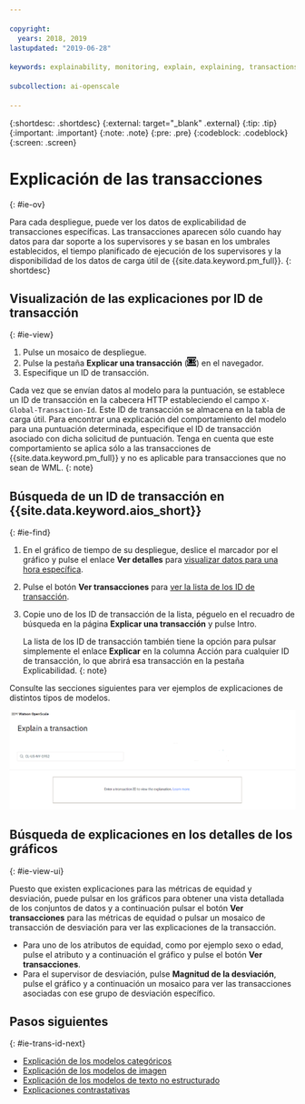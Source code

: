 ```yaml
---

copyright:
  years: 2018, 2019
lastupdated: "2019-06-28"

keywords: explainability, monitoring, explain, explaining, transactions, transaction ID

subcollection: ai-openscale

---
```


{:shortdesc: .shortdesc}
{:external: target="_blank" .external}
{:tip: .tip}
{:important: .important}
{:note: .note}
{:pre: .pre}
{:codeblock: .codeblock}
{:screen: .screen}

# Explicación de las transacciones
{: #ie-ov}

Para cada despliegue, puede ver los datos de explicabilidad de transacciones específicas. Las transacciones aparecen sólo cuando hay datos para dar soporte a los supervisores y se basan en los umbrales establecidos, el tiempo planificado de ejecución de los supervisores y la disponibilidad de los datos de carga útil de {{site.data.keyword.pm_full}}.
{: shortdesc}

## Visualización de las explicaciones por ID de transacción
{: #ie-view}

1. Pulse un mosaico de despliegue.
2. Pulse la pestaña **Explicar una transacción** (![Pestaña Explicar una transacción](images/insight-transact-tab.png)) en el navegador.
3. Especifique un ID de transacción.

Cada vez que se envían datos al modelo para la puntuación, se establece un ID de transacción en la cabecera HTTP estableciendo el campo `X-Global-Transaction-Id`. Este ID de transacción se almacena en la tabla de carga útil. Para encontrar una explicación del comportamiento del modelo para una puntuación determinada, especifique el ID de transacción asociado con dicha solicitud de puntuación. Tenga en cuenta que este comportamiento se aplica sólo a las transacciones de {{site.data.keyword.pm_full}} y no es aplicable para transacciones que no sean de WML.
{: note}

## Búsqueda de un ID de transacción en {{site.data.keyword.aios_short}}
{: #ie-find}

1.  En el gráfico de tiempo de su despliegue, deslice el marcador por el gráfico y pulse el enlace **Ver detalles** para [visualizar datos para una hora específica](/docs/services/ai-openscale?topic=ai-openscale-it-ov#it-vdet).
1.  Pulse el botón **Ver transacciones** para [ver la lista de los ID de transacción](/docs/services/ai-openscale?topic=ai-openscale-it-ov#it-tra).
1.  Copie uno de los ID de transacción de la lista, péguelo en el recuadro de búsqueda en la página **Explicar una transacción** y pulse Intro.

    La lista de los ID de transacción también tiene la opción para pulsar simplemente el enlace **Explicar** en la columna Acción para cualquier ID de transacción, lo que abrirá esa transacción en la pestaña Explicabilidad.
    {: note}

  Consulte las secciones siguientes para ver ejemplos de explicaciones de distintos tipos de modelos.

  ![ID de transacción de explicabilidad](images/insight-explain-trans-id.png)

## Búsqueda de explicaciones en los detalles de los gráficos
{: #ie-view-ui}

Puesto que existen explicaciones para las métricas de equidad y desviación, puede pulsar en los gráficos para obtener una vista detallada de los conjuntos de datos y a continuación pulsar el botón **Ver transacciones** para las métricas de equidad o pulsar un mosaico de transacción de desviación para ver las explicaciones de la transacción.

- Para uno de los atributos de equidad, como por ejemplo sexo o edad, pulse el atributo y a continuación el gráfico y pulse el botón **Ver transacciones**.
- Para el supervisor de desviación, pulse **Magnitud de la desviación**, pulse el gráfico y a continuación un mosaico para ver las transacciones asociadas con ese grupo de desviación específico.

## Pasos siguientes
{: #ie-trans-id-next}

- [Explicación de los modelos categóricos](/docs/services/ai-openscale?topic=ai-openscale-ie-class)
- [Explicación de los modelos de imagen](/docs/services/ai-openscale?topic=ai-openscale-ie-image)
- [Explicación de los modelos de texto no estructurado](/docs/services/ai-openscale?topic=ai-openscale-ie-unstruct)
- [Explicaciones contrastativas](/docs/services/ai-openscale?topic=ai-openscale-ie-pp-pn)
